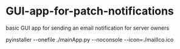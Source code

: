 # GUI-app-for-patch-notifications
basic GUI app for sending an email notification for server owners



pyinstaller --onefile ./mainApp.py --noconsole --icon=./mailIco.ico